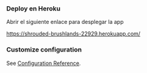 ### Deploy en Heroku 

Abrir el siguiente enlace para desplegar la app 

https://shrouded-brushlands-22929.herokuapp.com/




### Customize configuration
See [Configuration Reference](https://cli.vuejs.org/config/).
